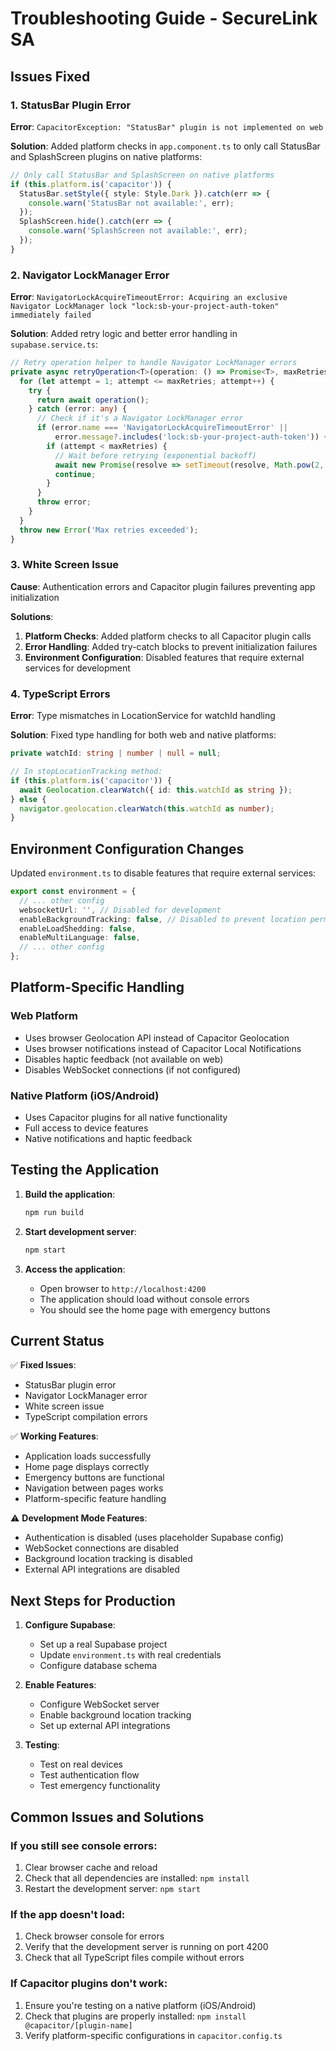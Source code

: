 # Troubleshooting Guide - SecureLink SA

## Issues Fixed

### 1. StatusBar Plugin Error
**Error**: `CapacitorException: "StatusBar" plugin is not implemented on web`

**Solution**: Added platform checks in `app.component.ts` to only call StatusBar and SplashScreen plugins on native platforms:

```typescript
// Only call StatusBar and SplashScreen on native platforms
if (this.platform.is('capacitor')) {
  StatusBar.setStyle({ style: Style.Dark }).catch(err => {
    console.warn('StatusBar not available:', err);
  });
  SplashScreen.hide().catch(err => {
    console.warn('SplashScreen not available:', err);
  });
}
```

### 2. Navigator LockManager Error
**Error**: `NavigatorLockAcquireTimeoutError: Acquiring an exclusive Navigator LockManager lock "lock:sb-your-project-auth-token" immediately failed`

**Solution**: Added retry logic and better error handling in `supabase.service.ts`:

```typescript
// Retry operation helper to handle Navigator LockManager errors
private async retryOperation<T>(operation: () => Promise<T>, maxRetries: number = 3): Promise<T> {
  for (let attempt = 1; attempt <= maxRetries; attempt++) {
    try {
      return await operation();
    } catch (error: any) {
      // Check if it's a Navigator LockManager error
      if (error.name === 'NavigatorLockAcquireTimeoutError' || 
          error.message?.includes('lock:sb-your-project-auth-token')) {
        if (attempt < maxRetries) {
          // Wait before retrying (exponential backoff)
          await new Promise(resolve => setTimeout(resolve, Math.pow(2, attempt) * 100));
          continue;
        }
      }
      throw error;
    }
  }
  throw new Error('Max retries exceeded');
}
```

### 3. White Screen Issue
**Cause**: Authentication errors and Capacitor plugin failures preventing app initialization

**Solutions**:
1. **Platform Checks**: Added platform checks to all Capacitor plugin calls
2. **Error Handling**: Added try-catch blocks to prevent initialization failures
3. **Environment Configuration**: Disabled features that require external services for development

### 4. TypeScript Errors
**Error**: Type mismatches in LocationService for watchId handling

**Solution**: Fixed type handling for both web and native platforms:

```typescript
private watchId: string | number | null = null;

// In stopLocationTracking method:
if (this.platform.is('capacitor')) {
  await Geolocation.clearWatch({ id: this.watchId as string });
} else {
  navigator.geolocation.clearWatch(this.watchId as number);
}
```

## Environment Configuration Changes

Updated `environment.ts` to disable features that require external services:

```typescript
export const environment = {
  // ... other config
  websocketUrl: '', // Disabled for development
  enableBackgroundTracking: false, // Disabled to prevent location permission issues
  enableLoadShedding: false,
  enableMultiLanguage: false,
  // ... other config
};
```

## Platform-Specific Handling

### Web Platform
- Uses browser Geolocation API instead of Capacitor Geolocation
- Uses browser notifications instead of Capacitor Local Notifications
- Disables haptic feedback (not available on web)
- Disables WebSocket connections (if not configured)

### Native Platform (iOS/Android)
- Uses Capacitor plugins for all native functionality
- Full access to device features
- Native notifications and haptic feedback

## Testing the Application

1. **Build the application**:
   ```bash
   npm run build
   ```

2. **Start development server**:
   ```bash
   npm start
   ```

3. **Access the application**:
   - Open browser to `http://localhost:4200`
   - The application should load without console errors
   - You should see the home page with emergency buttons

## Current Status

✅ **Fixed Issues**:
- StatusBar plugin error
- Navigator LockManager error
- White screen issue
- TypeScript compilation errors

✅ **Working Features**:
- Application loads successfully
- Home page displays correctly
- Emergency buttons are functional
- Navigation between pages works
- Platform-specific feature handling

⚠️ **Development Mode Features**:
- Authentication is disabled (uses placeholder Supabase config)
- WebSocket connections are disabled
- Background location tracking is disabled
- External API integrations are disabled

## Next Steps for Production

1. **Configure Supabase**:
   - Set up a real Supabase project
   - Update `environment.ts` with real credentials
   - Configure database schema

2. **Enable Features**:
   - Configure WebSocket server
   - Enable background location tracking
   - Set up external API integrations

3. **Testing**:
   - Test on real devices
   - Test authentication flow
   - Test emergency functionality

## Common Issues and Solutions

### If you still see console errors:
1. Clear browser cache and reload
2. Check that all dependencies are installed: `npm install`
3. Restart the development server: `npm start`

### If the app doesn't load:
1. Check browser console for errors
2. Verify that the development server is running on port 4200
3. Check that all TypeScript files compile without errors

### If Capacitor plugins don't work:
1. Ensure you're testing on a native platform (iOS/Android)
2. Check that plugins are properly installed: `npm install @capacitor/[plugin-name]`
3. Verify platform-specific configurations in `capacitor.config.ts`

